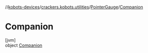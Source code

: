 //[kobots-devices](../../../../index.md)/[crackers.kobots.utilities](../../index.md)/[PointerGauge](../index.md)/[Companion](index.md)

# Companion

[jvm]\
object [Companion](index.md)
